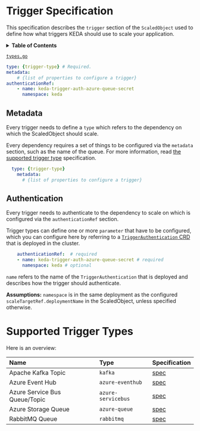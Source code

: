 # Trigger Specification

This specification describes the `trigger` section of the `ScaledObject` used to define how what triggers KEDA should use to scale your application.

<details>
  <summary><b>Table of Contents</b></summary>

- [Metadata](#metadata)
- [Authentication](#authentication)
    - [Environment variable(s)](#environment-variables)
    - [Secret(s)](#secrets)
    - [Pod Authentication Providers](#pod-authentication-providers)
        - [Azure Pod Identity](#azure-pod-identity)
- [Supported Trigger Typess](#supported-trigger-types)
</details>

[`types.go`](./../pkg/apis/keda/v1alpha1/types.go)

```yaml
type: {trigger-type} # Required.
metadata:
    # {list of properties to configure a trigger}
authenticationRef:
    - name: keda-trigger-auth-azure-queue-secret
      namespace: keda
```

## Metadata

Every trigger needs to define a `type` which refers to the dependency on which the ScaledObject should scale.

Every dependency requires a set of things to be configured via the `metadata` section, such as the name of the queue.
For more information, read [the supported trigger type](](#supported-trigger-types)) specification.

```yaml
  type: {trigger-type}
    metadata:
      # {list of properties to configure a trigger}
```

## Authentication

Every trigger needs to authenticate to the dependency to scale on which is configured via the `authenticationRef` section.

Trigger types can define one or more `parameter` that have to be configured, which you can configure here by referring to a [`TriggerAuthentication` CRD](./../TriggerAuthentication.md) that is deployed in the cluster.

```yaml
    authenticationRef:  # required
    - name: keda-trigger-auth-azure-queue-secret # required
      namespace: keda # optional
```

`name` refers to the name of the `TriggerAuthentication` that is deployed and describes how the trigger should authenticate.

**Assumptions:** `namespace` is in the same deployment as the configured `scaleTargetRef.deploymentName` in the ScaledObject, unless specified otherwise.

# Supported Trigger Types

Here is an overview:

| Name                          | Type               | Specification                             |
|:------------------------------|:-------------------|:------------------------------------------|
| Apache Kafka Topic            | `kafka`            | [spec](./apache-kafka-topic.md)  |
| Azure Event Hub               | `azure-eventhub`   | [spec](./azure-event-hub.md)     |
| Azure Service Bus Queue/Topic | `azure-servicebus` | [spec](./azure-service-bus.md)   |
| Azure Storage Queue           | `azure-queue`      | [spec](./azure-storage-queue.md) |
| RabbitMQ Queue                | `rabbitmq`         | [spec](./rabbit-mq-queue.md)     |
